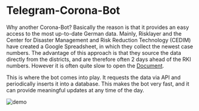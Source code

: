 # Telegram-Corona-Bot

Why another Corona-Bot? Basically the reason is that it provides an easy access to the most up-to-date German data. Mainly, Risklayer and the Center for Disaster Management and Risk Reduction Technology (CEDIM) have created a Google Spreadsheet, in which they collect the newest case numbers. The advantage of this approach is that they source the data directly from the districts, and are therefore often 2 days ahead of the RKI numbers. However it is often quite slow to open the [Document](https://docs.google.com/spreadsheets/d/1wg-s4_Lz2Stil6spQEYFdZaBEp8nWW26gVyfHqvcl8s/edit#gid=0).

This is where the bot comes into play. It requests the data via API and periodically inserts it into a database. This makes the bot very fast, and it can provide meaningful updates at any time of the day.

![demo](bot.gif)





